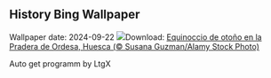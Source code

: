 ## History Bing Wallpaper
Wallpaper date: 2024-09-22
![](https://www.bing.com/th?id=OHR.AragonAutumnLandscape_ES-ES5440172345_UHD.jpg&w=1000)Download: [Equinoccio de otoño en la Pradera de Ordesa, Huesca (© Susana Guzman/Alamy Stock Photo)](https://www.bing.com/th?id=OHR.AragonAutumnLandscape_ES-ES5440172345_UHD.jpg)

Auto get programm by LtgX
